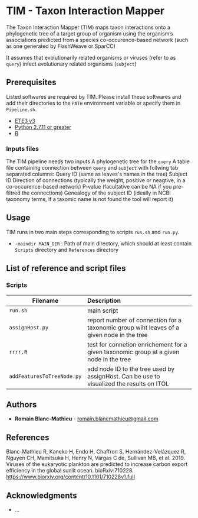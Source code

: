 # TIM - Taxon Interaction Mapper
The Taxon Interaction Mapper (TIM) maps taxon interactions onto a phylogenetic tree of a target group of organism using the organism’s associations predicted from a species co-occurence-based network (such as one generated by FlashWeave or SparCC)

It assumes that evolutionarily related organisms or viruses (refer to as ```query```) infect evolutionary related organisms (```subject```)

## Prerequisites

Listed softwares are required by TIM.
Please install these softwares and add their directories to the ```PATH``` environment variable or specify them in ```Pipeline.sh```.
* [ETE3 v3](http://etetoolkit.org/download/) 
* [Python 2.7.11 or greater](https://www.python.org/downloads/release/python-2711/)
* [R](https://www.r-project.org/)

### Inputs files

The TIM pipeline needs two inputs
A phylogenetic tree for the ```query```
A table file containing connection between ```query``` and ```subject``` with follwing tab separated columns:
 Query ID (same as leaves's names in the tree)
 Subject ID 
 Direction of connections (typically the weight, positive or neagtive, in a co-occurence-based network)
 P-value (facultative can be NA if you pre-filtred the connections)
 Genealogy of the subject ID (ideally in NCBI taxonomy terms, if a taxomic name is not found the tool will report it)


## Usage
TIM runs in two main steps corresponding to scripts ```run.sh``` and ```run.py```.
* ```-maindir MAIN_DIR``` : Path of main directory, which should at least contain ```Scripts``` directory and ```References``` directory<br>


## List of reference and script files
### Scripts
| Filename | Description |
| ---- | :--- |
|```run.sh```|main script|
|```assignHost.py```|report number of connection for a taxonomic group wiht leaves of a given node in the tree  |
|```rrrr.R```|test for connetion enrichement for a given taxonomic group at a given node in the tree|
|```addFeaturesToTreeNode.py```|add node ID to the tree used by assignHost. Can be use to visualized the results on ITOL|

## Authors

* **Romain Blanc-Mathieu**  - romain.blancmathieu@gmail.com

## References
Blanc-Mathieu R, Kaneko H, Endo H, Chaffron S, Hernández-Velázquez R, Nguyen CH, Mamitsuka H, Henry N, Vargas C de, Sullivan MB, et al. 2019. Viruses of the eukaryotic plankton are predicted to increase carbon export efficiency in the global sunlit ocean. bioRxiv:710228.
https://www.biorxiv.org/content/10.1101/710228v1.full

## Acknowledgments

* ...

